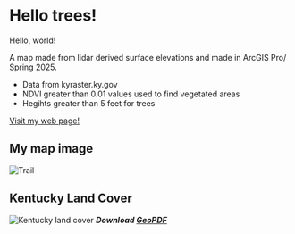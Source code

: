 # Hello trees!
Hello, world!

A map made from lidar derived surface elevations and made in ArcGIS Pro/ Spring 2025.

* Data from kyraster.ky.gov
* NDVI greater than 0.01 values used to find vegetated areas
* Hegihts greater than 5 feet for trees

[Visit my web page!](https://arialmeida.github.io/hello-world/)

## My map image
![Trail](https://live.staticflickr.com/7089/26734418984_4e631b52c5_h.jpg)



## Kentucky Land Cover
![Kentucky land cover](ky-land-cover.jpg)
***Download [GeoPDF](ky-land-cover.pdf)***
